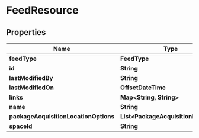 

# FeedResource


## Properties

Name | Type | Description | Notes
------------ | ------------- | ------------- | -------------
**feedType** | **FeedType** |  |  [optional]
**id** | **String** |  |  [optional]
**lastModifiedBy** | **String** |  |  [optional]
**lastModifiedOn** | **OffsetDateTime** |  |  [optional]
**links** | **Map&lt;String, String&gt;** |  |  [optional]
**name** | **String** |  |  [optional]
**packageAcquisitionLocationOptions** | **List&lt;PackageAcquisitionLocation&gt;** |  |  [optional]
**spaceId** | **String** |  |  [optional]



